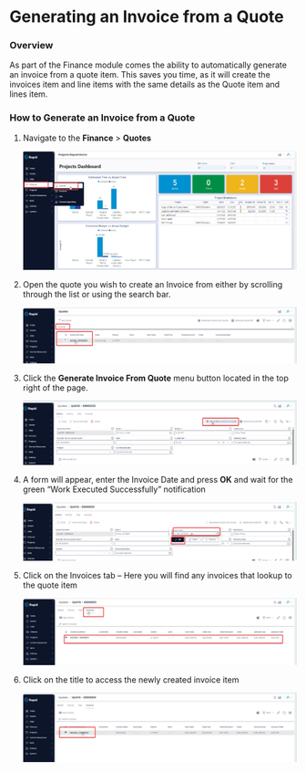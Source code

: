 # Generating an Invoice from a Quote

### Overview

As part of the Finance module comes the ability to automatically generate an invoice from a quote item. This saves you time, as it will create the invoices item and line items with the same details as the Quote item and lines item.

### How to Generate an Invoice from a Quote

1. Navigate to the **Finance** &gt; **Quotes**  

    ![Navigate to Quotes](<Side bar navigate to Quotes.png>)

2. Open the quote you wish to create an Invoice from either by scrolling through the list or using the search bar.  

    ![Open a Quote](<Open the quotes you wish to edit.png>)

3. Click the **Generate Invoice From Quote** menu button located in the top right of the page.  

    ![Click generate Invoice](<Click Generate invoice.png>)

4. A form will appear, enter the Invoice Date and press **OK** and wait for the green “Work Executed Successfully” notification  

    ![Generate an invoice from a quote form](<Invoice mini form.png>)

5. Click on the Invoices tab – Here you will find any invoices that lookup to the quote item 

    ![Navigate to Invoices tab](<Navigate to the Invoices tab.png>)

6. Click on the title to access the newly created invoice item  

    ![Open the invoice item](<Open the newly created invoice item.png>)